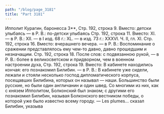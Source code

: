 ```yaml
---
path: "/blog/page_3181"
title: "Part 3181"
---
```


Ипполит Курагин, баронесса З**,
Стр. 192, строка 9.
Вместо: детски улыбаясь — в Р. В.: по-детски улыбаясь
Стр. 192, строка 11.
Вместо: XI. — в Р. В.: XII. — в I изд. 68 г.: XL. — в изд. 73 г.: XXXVI.
Ч. II, гл. XI.
Стр. 192, строка 16.
Вместо: вчерашнего вечера. — в Р. В.: Воспоминание о сражении представлялось ему чем-то давно, давно прошедшим и незначащим.
Стр. 192, строка 18.
После слов: с подвязанною рукой, — в Р. В.: более в великосветском и придворном, чем в военном настроении духа,
Стр. 192, строка 19.
Вместо: В кабинете находились кончая: его познакомил Билибин. — в Р. В.: В кабинете уже сидели, лежали и стояли несколько господ дипломатического корпуса, посещавших Билибина, которых он называл — наши. Большинство были русские, но были один англичанин и один швед. Со многими из них, как с князем Ипполитом, Болконский был знаком; с другими его познакомил Билибин, называя Болконского вестником победы, о которой уже было известно всему городу.
— Les plumes... сказал Билибин, указыва
